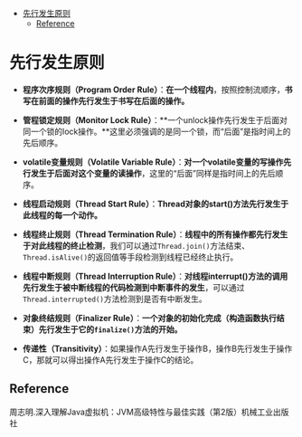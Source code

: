 <!-- TOC -->

- [先行发生原则](#先行发生原则)
  - [Reference](#reference)

<!-- /TOC -->
# 先行发生原则

- **程序次序规则（Program Order Rule）**：**在一个线程内**，按照控制流顺序，**书写在前面的操作先行发生于书写在后面的操作。**

- **管程锁定规则（Monitor Lock Rule）**：**一个unlock操作先行发生于后面对同一个锁的lock操作。**这里必须强调的是同一个锁，而“后面”是指时间上的先后顺序。
- **volatile变量规则（Volatile Variable Rule）**：**对一个volatile变量的写操作先行发生于后面对这个变量的读操作**，这里的“后面”同样是指时间上的先后顺序。
- **线程启动规则（Thread Start Rule）**：**Thread对象的start()方法先行发生于此线程的每一个动作。**
- **线程终止规则（Thread Termination Rule）**：**线程中的所有操作都先行发生于对此线程的终止检测**，我们可以通过```Thread.join()```方法结束、```Thread.isAlive()```的返回值等手段检测到线程已经终止执行。
- **线程中断规则（Thread Interruption Rule）**：**对线程interrupt()方法的调用先行发生于被中断线程的代码检测到中断事件的发生**，可以通过```Thread.interrupted()```方法检测到是否有中断发生。
- **对象终结规则（Finalizer Rule）**：**一个对象的初始化完成（构造函数执行结束）先行发生于它的```finalize()```方法的开始。**
- **传递性（Transitivity）**：如果操作A先行发生于操作B，操作B先行发生于操作C，那就可以得出操作A先行发生于操作C的结论。



## Reference

周志明.深入理解Java虚拟机：JVM高级特性与最佳实践（第2版）机械工业出版社